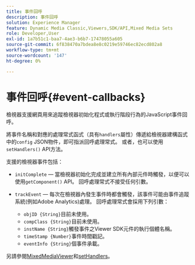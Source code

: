 ```yaml
---
title: 事件回呼
description: 事件回呼
solution: Experience Manager
feature: Dynamic Media Classic,Viewers,SDK/API,Mixed Media Sets
role: Developer,User
exl-id: 1a7b51c1-baa7-4ae3-b6b7-17478055a605
source-git-commit: 6f838470a7bdea8e8c0219e59746ec82ecd802a8
workflow-type: tm+mt
source-wordcount: '147'
ht-degree: 0%

---
```


# 事件回呼{#event-callbacks}

檢視器支援網頁用來追蹤檢視器初始化程式或執行階段行為的JavaScript事件回呼。

將事件名稱和對應的處理常式函式（具有`handlers`屬性）傳遞給檢視器建構函式中的`config` JSON物件，即可指派回呼處理常式。 或者，也可以使用`setHandlers()` API方法。

支援的檢視器事件包括：

* `initComplete` — 當檢視器初始化完成並建立所有內部元件時觸發，以便可以使用`getComponent()` API。 回呼處理常式不接受任何引數。

* `trackEvent` — 每次在檢視器內發生事件時都會觸發，該事件可能由事件追蹤系統(例如Adobe Analytics)處理。 回呼處理常式會採用下列引數：

   * `objID {String}`目前未使用。
   * `compClass {String}`目前未使用。
   * `instName {String}`觸發事件之Viewer SDK元件的執行個體名稱。
   * `timeStamp {Number}`事件時間戳記。
   * `eventInfo {String}`個事件承載。

另請參閱[MixedMediaViewer](../../c-html5-s7-aem-asset-viewers/c-html5-mixedmedia-viewer-about/c-html5-mixedmedia-viewer-javascriptapiref/r-html5-mixedmedia-javascriptapiref-mixedmediaviewer.md#reference-59b70dd7b58c43059bd85e3295441195)和[setHandlers](../../c-html5-s7-aem-asset-viewers/c-html5-mixedmedia-viewer-about/c-html5-mixedmedia-viewer-javascriptapiref/r-html5-mixedmedia-javascriptapiref-sethandlers.md#reference-09523cf4f448400b83f7906688368bf3)。
